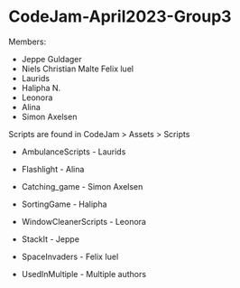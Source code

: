 # CodeJam-April2023-Group3

Members:
- Jeppe Guldager
- Niels Christian Malte Felix luel
- Laurids 
- Halipha N.
- Leonora
- Alina
- Simon Axelsen

Scripts are found in CodeJam > Assets > Scripts

- AmbulanceScripts - Laurids
- Flashlight - Alina 
- Catching_game - Simon Axelsen
- SortingGame - Halipha
- WindowCleanerScripts - Leonora
- StackIt - Jeppe
- SpaceInvaders - Felix Iuel

- UsedInMultiple - Multiple authors
